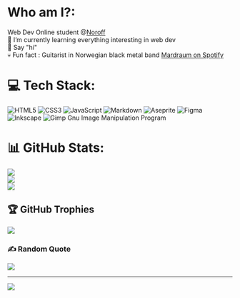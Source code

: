 # Who am I?:
Web Dev Online student @[Noroff](https://www.noroff.no/index.php)
<br> 
🌱 I’m currently learning everything interesting in web dev<br>💬 Say "hi"<br>💀 Fun fact : Guitarist in Norwegian black metal band [Mardraum on Spotify](https://open.spotify.com/artist/4LCsjtULxeIrMKYzFk1yrS?si=wE8KDIDMRj2MJIlKLZWdCQ)


# 💻 Tech Stack:
![HTML5](https://img.shields.io/badge/html5-%23E34F26.svg?style=for-the-badge&logo=html5&logoColor=white) ![CSS3](https://img.shields.io/badge/css3-%231572B6.svg?style=for-the-badge&logo=css3&logoColor=white) ![JavaScript](https://img.shields.io/badge/javascript-%23323330.svg?style=for-the-badge&logo=javascript&logoColor=%23F7DF1E) ![Markdown](https://img.shields.io/badge/markdown-%23000000.svg?style=for-the-badge&logo=markdown&logoColor=white) ![Aseprite](https://img.shields.io/badge/Aseprite-FFFFFF?style=for-the-badge&logo=Aseprite&logoColor=#7D929E) 	![Figma](https://img.shields.io/badge/figma-%23F24E1E.svg?style=for-the-badge&logo=figma&logoColor=white) ![Inkscape](https://img.shields.io/badge/Inkscape-e0e0e0?style=for-the-badge&logo=inkscape&logoColor=080A13) ![Gimp Gnu Image Manipulation Program](https://img.shields.io/badge/Gimp-657D8B?style=for-the-badge&logo=gimp&logoColor=FFFFFF)
# 📊 GitHub Stats:
![](https://github-readme-stats.vercel.app/api?username=GargusS&theme=dark&hide_border=false&include_all_commits=true&count_private=true)<br/>
![](https://github-readme-streak-stats.herokuapp.com/?user=GargusS&theme=dark&hide_border=false)<br/>
![](https://github-readme-stats.vercel.app/api/top-langs/?username=GargusS&theme=dark&hide_border=false&include_all_commits=true&count_private=true&layout=compact)

## 🏆 GitHub Trophies
![](https://github-profile-trophy.vercel.app/?username=GargusS&theme=radical&no-frame=false&no-bg=true&margin-w=4)

### ✍️ Random  Quote
![](https://quotes-github-readme.vercel.app/api?type=horizontal&theme=radical)

---
[![](https://visitcount.itsvg.in/api?id=GargusS&icon=2&color=3)](https://visitcount.itsvg.in)

<!-- Proudly created with GPRM ( https://gprm.itsvg.in ) -->
